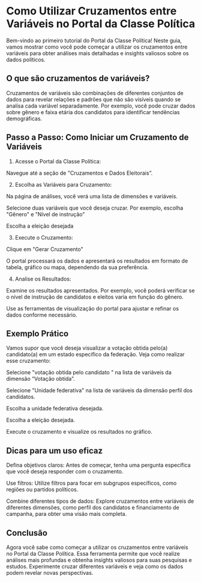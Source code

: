 # Como Utilizar Cruzamentos entre Variáveis no Portal da Classe Política

Bem-vindo ao primeiro tutorial do Portal da Classe Política! Neste guia, vamos mostrar como você pode começar a utilizar os cruzamentos entre variáveis para obter análises mais detalhadas e insights valiosos sobre os dados políticos.

## O que são cruzamentos de variáveis?

Cruzamentos de variáveis são combinações de diferentes conjuntos de dados para revelar relações e padrões que não são visíveis quando se analisa cada variável separadamente. Por exemplo, você pode cruzar dados sobre gênero e faixa etária dos candidatos para identificar tendências demográficas.

## Passo a Passo: Como Iniciar um Cruzamento de Variáveis

1. Acesse o Portal da Classe Política:

Navegue até a seção de "Cruzamentos e Dados Eleitorais”.

2. Escolha as Variáveis para Cruzamento:

Na página de análises, você verá uma lista de dimensões e variáveis.

Selecione duas variáveis que você deseja cruzar. Por exemplo, escolha "Gênero" e "Nível de instrução”

Escolha a eleição desejada

3. Execute o Cruzamento:

Clique em "Gerar Cruzamento"

O portal processará os dados e apresentará os resultados em formato de tabela, gráfico ou mapa, dependendo da sua preferência.

4. Analise os Resultados:

Examine os resultados apresentados. Por exemplo, você poderá verificar se o nível de instrução de candidatos e eleitos varia em função do gênero.

Use as ferramentas de visualização do portal para ajustar e refinar os dados conforme necessário.

## Exemplo Prático

Vamos supor que você deseja visualizar a votação obtida pelo(a) candidato(a) em um estado específico da federação. Veja como realizar esse cruzamento:

Selecione "votação obtida pelo candidato " na lista de variáveis da dimensão “Votação obtida”.

Selecione "Unidade federativa" na lista de variáveis da dimensão perfil dos candidatos.

Escolha a unidade federativa desejada.

Escolha a eleição desejada.

Execute o cruzamento e visualize os resultados no gráfico.

## Dicas para um uso eficaz

Defina objetivos claros: Antes de começar, tenha uma pergunta específica que você deseja responder com o cruzamento.

Use filtros: Utilize filtros para focar em subgrupos específicos, como regiões ou partidos políticos.

Combine diferentes tipos de dados: Explore cruzamentos entre variáveis de diferentes dimensões, como perfil dos candidatos e financiamento de campanha, para obter uma visão mais completa.

## Conclusão

Agora você sabe como começar a utilizar os cruzamentos entre variáveis no Portal da Classe Política. Essa ferramenta permite que você realize análises mais profundas e obtenha insights valiosos para suas pesquisas e estudos. Experimente cruzar diferentes variáveis e veja como os dados podem revelar novas perspectivas.